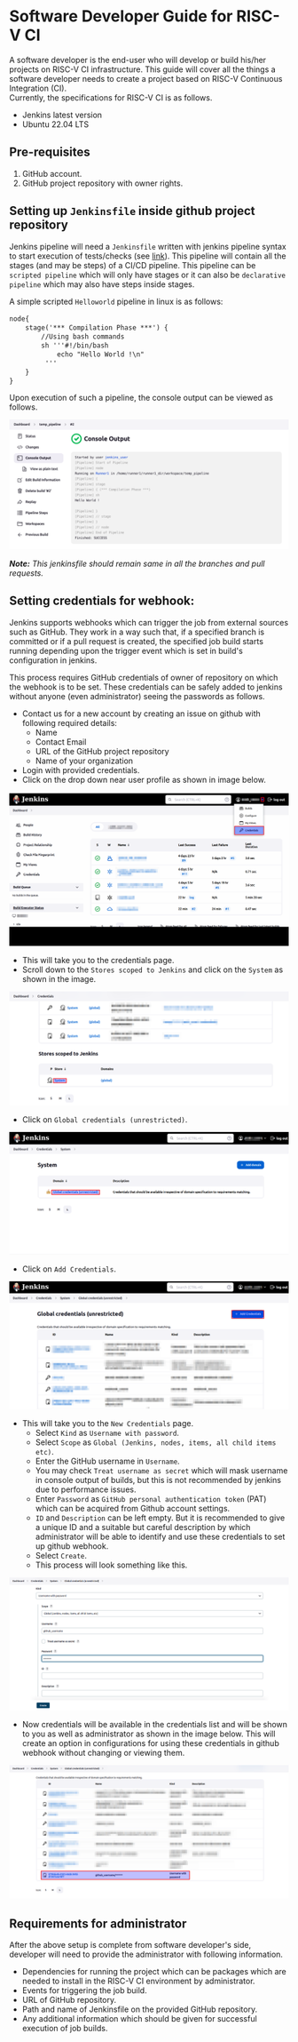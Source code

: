 # Software Developer Guide for RISC-V CI
A software developer is the end-user who will develop or build his/her projects on RISC-V CI infrastructure. This guide will cover all the things a software developer needs to create a project based on RISC-V Continuous Integration (CI).  
Currently, the specifications for RISC-V CI is as follows.
- Jenkins latest version
- Ubuntu 22.04 LTS  
## Pre-requisites
1. GitHub account.
2. GitHub project repository with owner rights.
  
## Setting up `Jenkinsfile` inside github project repository
Jenkins pipeline will need a `Jenkinsfile` written with jenkins pipeline syntax to start execution of tests/checks (see [link](https://www.jenkins.io/doc/book/pipeline/syntax/)). This pipeline will contain all the stages (and may be steps) of a CI/CD pipeline. This pipeline can be `scripted pipeline` which will only have stages or it can also be `declarative pipeline` which may also have steps inside stages.  

A simple scripted `Helloworld` pipeline in linux is as follows:
```
node{
    stage('*** Compilation Phase ***') {
        //Using bash commands
        sh '''#!/bin/bash
            echo "Hello World !\n"
         '''
    }
}
```  
Upon execution of such a pipeline, the console output can be viewed as follows.  
  
![Console Output](<../doc_images/Console output for Hello World.png>)
  
_**Note:** This jenkinsfile should remain same in all the branches and pull requests._  
  
## Setting credentials for webhook:
Jenkins supports webhooks which can trigger the job from external sources such as GitHub. They work in a way such that, if a specified branch is committed or if a pull request is created, the specified job build starts running depending upon the trigger event which is set in build's configuration in jenkins.  
  
This process requires GitHub credentials of owner of repository on which the webhook is to be set. These credentials can be safely added to jenkins without anyone (even administrator) seeing the passwords as follows.
- Contact us for a new account by creating an issue on github with following required details:
    - Name
    - Contact Email
    - URL of the GitHub project repository
    - Name of your organization
- Login with provided credentials.
- Click on the drop down near user profile as shown in image below.  
  
![Credentials1](../doc_images/Credentials1.png)
  
- This will take you to the credentials page.
- Scroll down to the `Stores scoped to Jenkins` and click on the `System` as shown in the image.  
  
![Credentials2](../doc_images/Credentials2.png)  
  
- Click on `Global credentials (unrestricted)`.  
  
![Credentials3](../doc_images/Credentials3.png)
  
- Click on `Add Credentials`.  
  
![Credentials4](../doc_images/Credentials4.png)
  
- This will take you to the `New Credentials` page.
    - Select `Kind` as `Username with password`.
    - Select `Scope` as `Global (Jenkins, nodes, items, all child items etc)`.
    - Enter the GitHub username in `Username`.
    - You may check `Treat username as secret` which will mask username in console output of builds, but this is not recommended by jenkins due to performance issues.
    - Enter `Password` as `GitHub personal authentication token` (PAT) which can be acquired from Github account settings.  
    - `ID` and `Description` can be left empty. But it is recommended to give a unique ID and a suitable but careful description by which administrator will be able to identify and use these credentials to set up github webhook.
    - Select `Create`.
    - This process will look something like this.
  
![Credentials5](../doc_images/Credentials5.png)  
  
- Now credentials will be available in the credentials list and will be shown to you as well as administrator as shown in the image below. This will create an option in configurations for using these credentials in github webhook without changing or viewing them.  
  
![Credentials6](../doc_images/Credentials6.png)
  
## Requirements for administrator
After the above setup is complete from software developer's side, developer will need to provide the administrator with following information.
- Dependencies for running the project which can be packages which are needed to install in the RISC-V CI environment by administrator.
- Events for triggering the job build.
- URL of GitHub repository.
- Path and name of Jenkinsfile on the provided GitHub repository.
- Any additional information which should be given for successful execution of job builds.